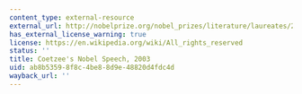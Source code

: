 ```yaml
---
content_type: external-resource
external_url: http://nobelprize.org/nobel_prizes/literature/laureates/2003/coetzee-lecture-e.html
has_external_license_warning: true
license: https://en.wikipedia.org/wiki/All_rights_reserved
status: ''
title: Coetzee's Nobel Speech, 2003
uid: ab8b5359-8f8c-4be8-8d9e-48820d4fdc4d
wayback_url: ''
---
```

